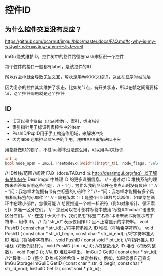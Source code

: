 # 控件ID

## 为什么控件交互没有反应？

https://github.com/ocornut/imgui/blob/master/docs/FAQ.md#q-why-is-my-widget-not-reacting-when-i-click-on-it

ImGui隐式维护ID，控件树中的控件路径被hash来标识一个控件

每个控件的接口一般都有label，是该控件的ID

所以传空串就会导致无法交互，解决是用##XXX来标识，这些在显示时被忽略

因为复杂的控件其实维护了状态，比如树节点，有开关状态，所以在帧之间需要标识，这个控件调用就是这个控件

## ID

* ID可以是字符串（label参数），索引，或者指针
* 索引指针用于标识列表控件中的item
* PushID/PopID用于手工构造作用域，来解决冲突
* 因为label还承担显示名字的作用，用##XXX来解决ID冲突

用指针做ID的例子，不过lua脚本没法这么用，可以用##i来标识
```cpp
int i;
bool node_open = ImGui.TreeNodeEx((void*)(intptr_t)i, node_flags, "Selectable Node %d", i);
```

// ID堆栈/范围
//阅读 FAQ（docs/FAQ.md 或 http://dearimgui.org/faq）以了解有关如何在 Dear imgui 中处理 ID 的更多详细信息。
// - 通过对 ID 堆栈系统的理解来回答和影响这些问题：
//    - “问：为什么我的小部件在我点击时没有反应？”
//    - “问：我怎样才能拥有带有空标签的小部件？”
//    - “问：我怎样才能拥有多个具有相同标签的小部件？”
// - 简短版本：ID 是整个 ID 堆栈的哈希值。如果您在循环中创建小部件，您很可能
//   想要推送一个唯一标识符（例如对象指针、循环索引）来唯一区分它们。
// - 您还可以在小部件标签中使用“标签##foobar”语法来区分它们。
// - 在这个头文件中，我们使用“标签”/“名称”术语来表示将显示的字符串 + 用作 ID，
//   而 "str_id" 表示仅用作 ID 且不正常显示的字符串。
void           PushID ( const  char * str_id);                                     //将字符串推入 ID 堆栈（将哈希字符串）。
void           PushID ( const  char * str_id_begin, const  char * str_id_end);       //将字符串推入 ID 堆栈（将哈希字符串）。
void           PushID ( const  void * ptr_id);                                     //将指针推入 ID 堆栈（将散列指针）。
void           PushID ( int int_id);                                             //将整数推入 ID 堆栈（将散列整数）。
void           PopID ();                                                        //从 ID 堆栈中弹出。
ImGuiID        GetID ( const  char * str_id);                                      //计算唯一 ID（整个 ID 堆栈的哈希值 + 给定参数）。例如，如果您想自己查询 ImGuiStorage
ImGuiID        GetID ( const  char * str_id_begin, const  char * str_id_end);
ImGuiID        GetID ( const  void * ptr_id);
